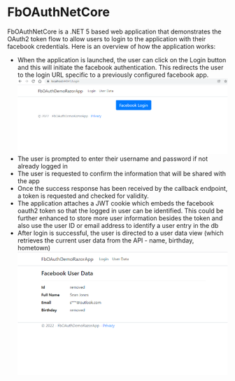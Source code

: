 # FbOAuthNetCore 

FbOAuthNetCore is a .NET 5 based web application that demonstrates the OAuth2 token flow to allow users to login to the application with their facebook credentials. Here is an overview of how the application works: 
- When the application is launched, the user can click on the Login button and this will initiate the facebook authentication. This redirects the user to the login URL specific to a previously configured facebook app. 
![Screenshot](screenshots/login.png)
- The user is prompted to enter their username and password if not already logged in
- The user is requested to confirm the information that will be shared with the app
- Once the success response has been received by the callback endpoint, a token is requested and checked for validity. 
- The application attaches a JWT cookie which embeds the facebook oauth2 token so that the logged in user can be identified. This could be further enhanced to store more user information besides the token and also use the user ID or email address to identify a user entry in the db
- After login is successful, the user is directed to a user data view (which retrieves the current user data from the API - name, birthday, hometown)
![Screenshot](screenshots/data.png)
